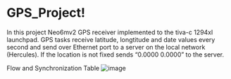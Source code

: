 # GPS_Project!
In this project Neo6mv2 GPS receiver implemented to the tiva-c 1294xl launchpad. GPS tasks receive latitude, longtitude and date values every second and send over Ethernet port to a server on the local network (Hercules). If the location is not fixed sends “0.0000 0.0000” to the server.

Flow and Synchronization Table
![image](https://user-images.githubusercontent.com/98567140/151528274-39fafb9c-17e6-4e79-96fb-73f131fa942f.png)


